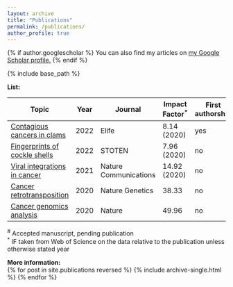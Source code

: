 ```yaml
---
layout: archive
title: "Publications"
permalink: /publications/
author_profile: true
---
```


{% if author.googlescholar %}
  You can also find my articles on <u><a href="{{author.googlescholar}}">my Google Scholar profile</a>.</u>
{% endif %}

{% include base_path %}  

**List:**  

| Topic  | Year | Journal | Impact Factor<sup>*</sup> | First authorship |
| ------------- | ------------- | ------------- | ------------- |------------- |
| [Contagious cancers in clams](https://albruzos.github.io/publication/2022-01-18-PAPER-eLife-ClamsContagiousCancers) | 2022  | Elife  | 8.14 (2020) | yes |
| [Fingerprints of cockle shells](https://albruzos.github.io/publication/2022-01-08-PAPER_STOTEN_CockleShellsFingerprints) | 2022  | STOTEN  | 7.96 (2020)  | no |
| [Viral integrations in cancer](https://albruzos.github.io/publication/2021-10-25-PAPER_NatureCommunications_HeptatitisBintegrations) | 2021  | Nature Communications  | 14.92 (2020) | no |
| [Cancer retrotransposition](https://albruzos.github.io/publication/2020-02-05-PAPER2_NatureGenetics_PCAWG-retrotransposition) | 2020  | Nature Genetics  | 38.33 | no |
| [Cancer genomics analysis](https://albruzos.github.io/publication/2020-02-05-PAPER1_Nature_PCAWG) | 2020  | Nature  | 49.96 | no |

<sup>#</sup> Accepted manuscript, pending publication  
<sup>*</sup> IF taken from Web of Science on the data relative to the publication unless otherwise stated year  

**More information:**  
{% for post in site.publications reversed %}
  {% include archive-single.html %}
{% endfor %}
